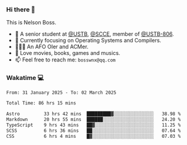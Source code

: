 ### Hi there 👋

<!--
**bosswnx/bosswnx** is a ✨ _special_ ✨ repository because its `README.md` (this file) appears on your GitHub profile.

Here are some ideas to get you started:

- 🔭 I’m currently working on ...
- 🌱 I’m currently learning ...
- 👯 I’m looking to collaborate on ...
- 🤔 I’m looking for help with ...
- 💬 Ask me about ...
- 📫 How to reach me: ...
- 😄 Pronouns: ...
- ⚡ Fun fact: ...
-->

This is Nelson Boss.

- 🏫 A senior student at [@USTB](https://www.ustb.edu.cn/), [@SCCE](https://scce.ustb.edu.cn/), member of [@USTB-806](https://ustb-806.github.io/).
- 🌱 Currently focusing on Operating Systems and Compilers.
- 🧑🏻‍💻 An AFO OIer and ACMer.
- 🥰 Love movies, books, games and musics.
- 📫 Feel free to reach me: `bosswnx@qq.com`

### Wakatime 💻

<!--START_SECTION:waka-->

```txt
From: 31 January 2025 - To: 02 March 2025

Total Time: 86 hrs 15 mins

Astro         33 hrs 42 mins  █████████▓░░░░░░░░░░░░░░░   38.98 %
Markdown      20 hrs 55 mins  ██████░░░░░░░░░░░░░░░░░░░   24.20 %
TypeScript    9 hrs 43 mins   ██▓░░░░░░░░░░░░░░░░░░░░░░   11.25 %
SCSS          6 hrs 36 mins   ██░░░░░░░░░░░░░░░░░░░░░░░   07.64 %
CSS           6 hrs 4 mins    █▓░░░░░░░░░░░░░░░░░░░░░░░   07.03 %
```

<!--END_SECTION:waka-->
